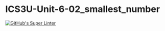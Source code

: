 # ICS3U-Unit-6-02_smallest_number

[![GitHub's Super Linter](https://github.com/hanin-hasan/ICS3U-Unit-6-02_smallest_number/workflows/GitHub's%20Super%20Linter/badge.svg)](https://github.com/hanin-hasan/ICS3U-Unit-6-02_smallest_number/actions)
